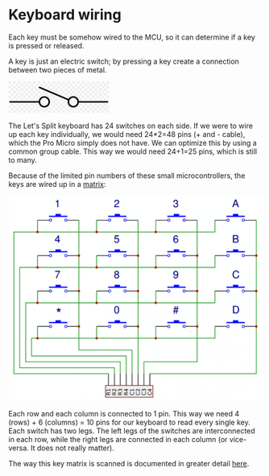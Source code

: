 # Keyboard wiring

Each key must be somehow wired to the MCU, so it can determine if a key is pressed or released.

A key is just an electric switch; by pressing a key create a connection between two pieces of metal.

<img src="electric_switch.jpg" alt="switch" style="zoom:50%;" />

The Let's Split keyboard has 24 switches on each side. If we were to wire up each key individually, we would need 24*2=48 pins (+ and - cable), which the Pro Micro simply does not have. We can optimize this by using a common group cable. This way we would need 24+1=25 pins, which is still to many.

Because of the limited pin numbers of these small microcontrollers, the keys are wired up in a [matrix](http://pcbheaven.com/wikipages/How_Key_Matrices_Works/):

![keyboard_matrix](keyboard_matrix.png)

Each row and each column is connected to 1 pin. This way we need 4 (rows) + 6 (columns) = 10 pins for our keyboard to read every single key. Each switch has two legs. The left legs of the switches are interconnected in each row, while the right legs are connected in each column (or vice-versa. It does not really matter).

The way this key matrix is scanned is documented in greater detail [here](matrix_scan.md).
